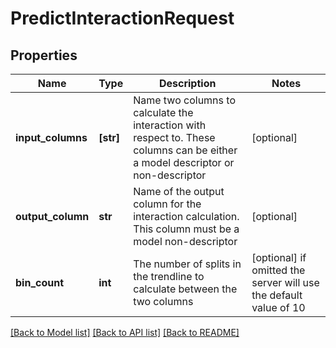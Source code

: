 # PredictInteractionRequest


## Properties
Name | Type | Description | Notes
------------ | ------------- | ------------- | -------------
**input_columns** | **[str]** | Name two columns to calculate the interaction with respect to. These columns can be either a model descriptor or non-descriptor | [optional] 
**output_column** | **str** | Name of the output column for the interaction calculation. This column must be a model non-descriptor | [optional] 
**bin_count** | **int** | The number of splits in the trendline to calculate between the two columns | [optional]  if omitted the server will use the default value of 10

[[Back to Model list]](../README.md#documentation-for-models) [[Back to API list]](../README.md#documentation-for-api-endpoints) [[Back to README]](../README.md)



